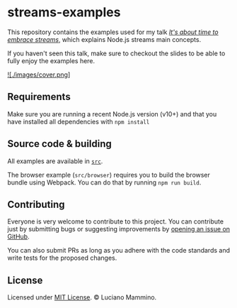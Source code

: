 # streams-examples

This repository contains the examples used for my talk [*It's about time to embrace streams*](https://loige.link/streams-dub),
which explains Node.js streams main concepts.

If you haven't seen this talk, make sure to checkout the slides to be able to fully
enjoy the examples here.

[![./images/cover.png]](https://loige.link/streams-dub)

## Requirements

Make sure you are running a recent Node.js version (v10+) and that you have installed
all dependencies with `npm install`

## Source code & building

All examples are available in [`src`](./src).

The browser example (`src/browser`) requires you to build the browser bundle using
Webpack. You can do that by running `npm run build`.

## Contributing

Everyone is very welcome to contribute to this project. You can contribute just by submitting bugs or
suggesting improvements by [opening an issue on GitHub](https://github.com/lmammino/streams-examples/issues).

You can also submit PRs as long as you adhere with the code standards and write tests for the proposed changes.

## License

Licensed under [MIT License](LICENSE). © Luciano Mammino.
